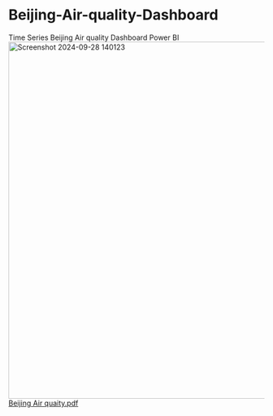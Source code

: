 # Beijing-Air-quality-Dashboard
Time Series Beijing Air quality Dashboard Power BI
<img width="703" alt="Screenshot 2024-09-28 140123" src="https://github.com/user-attachments/assets/5ae9a8c4-7e07-4a94-8b62-8fc0a68be8cc">
[Beijing Air quaity.pdf](https://github.com/user-attachments/files/17173760/Beijing.Air.quaity.pdf)

